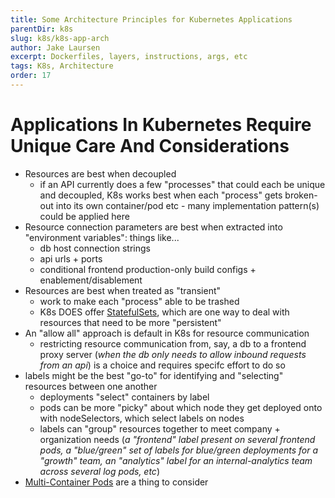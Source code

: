 ```yaml
---
title: Some Architecture Principles for Kubernetes Applications
parentDir: k8s
slug: k8s/k8s-app-arch
author: Jake Laursen
excerpt: Dockerfiles, layers, instructions, args, etc
tags: K8s, Architecture
order: 17
---
```


# Applications In Kubernetes Require Unique Care And Considerations

- Resources are best when decoupled
  - if an API currently does a few "processes" that could each be unique and decoupled, K8s works best when each "process" gets broken-out into its own container/pod etc - many implementation pattern(s) could be applied here
- Resource connection parameters are best when extracted into "environment variables": things like...
  - db host connection strings
  - api urls + ports 
  - conditional frontend production-only build configs + enablement/disablement
- Resources are best when treated as "transient"
  - work to make each "process" able to be trashed
  - K8s DOES offer [StatefulSets](/k8s/in-depth/stateful-sets), which are one way to deal with resources that need to be more "persistent"
- An "allow all" approach is default in K8s for resource communication
  - restricting resource communication from, say, a db to a frontend proxy server (_when the db only needs to allow inbound requests from an api_) is a choice and requires specifc effort to do so
- labels might be the best "go-to" for identifying and "selecting" resources between one another
  - deployments "select" containers by label
  - pods can be more "picky" about which node they get deployed onto with nodeSelectors, which select labels on nodes
  - labels can "group" resources together to meet company + organization needs (_a "frontend" label present on several frontend pods, a "blue/green" set of labels for blue/green deployments for a "growth" team, an "analytics" label for an internal-analytics team across several log pods, etc_)
- [Multi-Container Pods](/k8s/in-depth/multi-container-pods) are a thing to consider